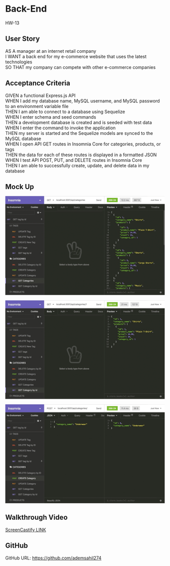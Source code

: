 # Back-End
HW-13

## User Story

AS A manager at an internet retail company <br>
I WANT a back end for my e-commerce website that uses the latest technologies <br>
SO THAT my company can compete with other e-commerce companies <br>

## Acceptance Criteria

GIVEN a functional Express.js API <br>
WHEN I add my database name, MySQL username, and MySQL password to an environment variable file <br>
THEN I am able to connect to a database using Sequelize <br>
WHEN I enter schema and seed commands <br>
THEN a development database is created and is seeded with test data <br>
WHEN I enter the command to invoke the application <br>
THEN my server is started and the Sequelize models are synced to the MySQL database <br>
WHEN I open API GET routes in Insomnia Core for categories, products, or tags <br>
THEN the data for each of these routes is displayed in a formatted JSON <br>
WHEN I test API POST, PUT, and DELETE routes in Insomnia Core <br>
THEN I am able to successfully create, update, and delete data in my database <br>

## Mock Up
![Alt text](Assets/13-orm-homework-demo-01.gif)

![Alt text](Assets/13-orm-homework-demo-02.gif)

![Alt text](Assets/13-orm-homework-demo-03.gif)


## Walkthrough Video
[ScreenCastify LINK](https://drive.google.com/file/d/13DUrNMoVSnx0_fv9mJWXcsdI-pcEOyjD/view)

## GitHub

GitHub URL: https://github.com/ademsahil274